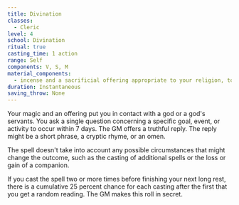 ```yaml
---
title: Divination
classes:
  - Cleric
level: 4
school: Divination
ritual: true
casting_time: 1 action
range: Self
components: V, S, M
material_components:
  - incense and a sacrificial offering appropriate to your religion, together worth at least 25 gp, which the spell consumes
duration: Instantaneous
saving_throw: None
---
```


Your magic and an offering put you in contact with a god or a god's servants. You ask a single question concerning a specific goal, event, or activity to occur within 7 days. The GM offers a truthful reply. The reply might be a short phrase, a cryptic rhyme, or an omen.

The spell doesn't take into account any possible circumstances that might change the outcome, such as the casting of additional spells or the loss or gain of a companion.

If you cast the spell two or more times before finishing your next long rest, there is a cumulative 25 percent chance for each casting after the first that you get a random reading. The GM makes this roll in secret.
